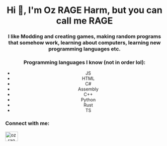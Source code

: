 <h1 style="text-align: center">Hi 👋, I'm Oz RAGE Harm, but you can call me RAGE</h1>
<h3 style="text-align: center">I like Modding and creating games, making random programs that somehow work, learning about computers, learning new programming languages etc.</h3>

<h3 style="text-align: center">Programming languages I know (not in order lol):</h3>
<ul style="text-align: center">
  <li>JS</li>
  <li>HTML</li>
  <li>C#</li>
  <li>Assembly</li>
  <li>C++</li>
  <li>Python</li>
  <li>Rust</li>
  <li>TS</li>
</ul>

<h3 style="text-align: left">Connect with me:</h3>
<p style="text-align: left">
<a href="https://twitter.com/oz_rage_harm" target="blank"><img style="align: center" src="https://raw.githubusercontent.com/rahuldkjain/github-profile-readme-generator/master/src/images/icons/Social/twitter.svg" alt="oz_rage_harm" height="30" width="40" /></a>
</p>

